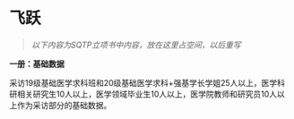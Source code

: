 # 飞跃

> *以下内容为SQTP立项书中内容，放在这里占空间，以后重写*

**一册：基础数据**

采访19级基础医学求科班和20级基础医学求科+强基学长学姐25人以上，医学科研相关研究生10人以上，医学领域毕业生10人以上，医学院教师和研究员10人以上作为采访部分的基础数据。
